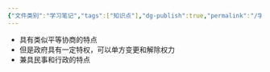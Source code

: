 ```yaml
---
{"文件类别":"学习笔记","tags":["知识点"],"dg-publish":true,"permalink":"/学习笔记/知识点/行政协议/","dgPassFrontmatter":true}
---
```


- 具有类似平等协商的特点
- 但是政府具有一定特权，可以单方变更和解除权力
- 兼具民事和行政的特点